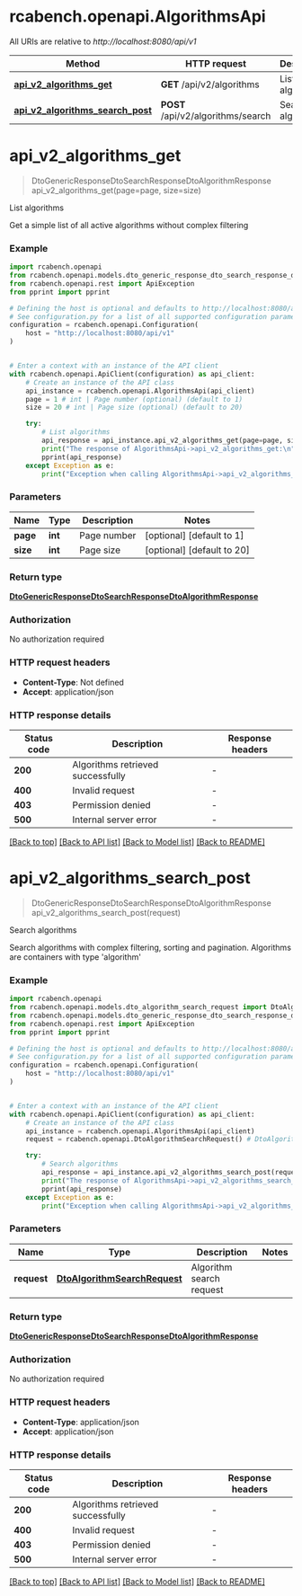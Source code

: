 # rcabench.openapi.AlgorithmsApi

All URIs are relative to *http://localhost:8080/api/v1*

Method | HTTP request | Description
------------- | ------------- | -------------
[**api_v2_algorithms_get**](AlgorithmsApi.md#api_v2_algorithms_get) | **GET** /api/v2/algorithms | List algorithms
[**api_v2_algorithms_search_post**](AlgorithmsApi.md#api_v2_algorithms_search_post) | **POST** /api/v2/algorithms/search | Search algorithms


# **api_v2_algorithms_get**
> DtoGenericResponseDtoSearchResponseDtoAlgorithmResponse api_v2_algorithms_get(page=page, size=size)

List algorithms

Get a simple list of all active algorithms without complex filtering

### Example


```python
import rcabench.openapi
from rcabench.openapi.models.dto_generic_response_dto_search_response_dto_algorithm_response import DtoGenericResponseDtoSearchResponseDtoAlgorithmResponse
from rcabench.openapi.rest import ApiException
from pprint import pprint

# Defining the host is optional and defaults to http://localhost:8080/api/v1
# See configuration.py for a list of all supported configuration parameters.
configuration = rcabench.openapi.Configuration(
    host = "http://localhost:8080/api/v1"
)


# Enter a context with an instance of the API client
with rcabench.openapi.ApiClient(configuration) as api_client:
    # Create an instance of the API class
    api_instance = rcabench.openapi.AlgorithmsApi(api_client)
    page = 1 # int | Page number (optional) (default to 1)
    size = 20 # int | Page size (optional) (default to 20)

    try:
        # List algorithms
        api_response = api_instance.api_v2_algorithms_get(page=page, size=size)
        print("The response of AlgorithmsApi->api_v2_algorithms_get:\n")
        pprint(api_response)
    except Exception as e:
        print("Exception when calling AlgorithmsApi->api_v2_algorithms_get: %s\n" % e)
```



### Parameters


Name | Type | Description  | Notes
------------- | ------------- | ------------- | -------------
 **page** | **int**| Page number | [optional] [default to 1]
 **size** | **int**| Page size | [optional] [default to 20]

### Return type

[**DtoGenericResponseDtoSearchResponseDtoAlgorithmResponse**](DtoGenericResponseDtoSearchResponseDtoAlgorithmResponse.md)

### Authorization

No authorization required

### HTTP request headers

 - **Content-Type**: Not defined
 - **Accept**: application/json

### HTTP response details

| Status code | Description | Response headers |
|-------------|-------------|------------------|
**200** | Algorithms retrieved successfully |  -  |
**400** | Invalid request |  -  |
**403** | Permission denied |  -  |
**500** | Internal server error |  -  |

[[Back to top]](#) [[Back to API list]](../README.md#documentation-for-api-endpoints) [[Back to Model list]](../README.md#documentation-for-models) [[Back to README]](../README.md)

# **api_v2_algorithms_search_post**
> DtoGenericResponseDtoSearchResponseDtoAlgorithmResponse api_v2_algorithms_search_post(request)

Search algorithms

Search algorithms with complex filtering, sorting and pagination. Algorithms are containers with type 'algorithm'

### Example


```python
import rcabench.openapi
from rcabench.openapi.models.dto_algorithm_search_request import DtoAlgorithmSearchRequest
from rcabench.openapi.models.dto_generic_response_dto_search_response_dto_algorithm_response import DtoGenericResponseDtoSearchResponseDtoAlgorithmResponse
from rcabench.openapi.rest import ApiException
from pprint import pprint

# Defining the host is optional and defaults to http://localhost:8080/api/v1
# See configuration.py for a list of all supported configuration parameters.
configuration = rcabench.openapi.Configuration(
    host = "http://localhost:8080/api/v1"
)


# Enter a context with an instance of the API client
with rcabench.openapi.ApiClient(configuration) as api_client:
    # Create an instance of the API class
    api_instance = rcabench.openapi.AlgorithmsApi(api_client)
    request = rcabench.openapi.DtoAlgorithmSearchRequest() # DtoAlgorithmSearchRequest | Algorithm search request

    try:
        # Search algorithms
        api_response = api_instance.api_v2_algorithms_search_post(request)
        print("The response of AlgorithmsApi->api_v2_algorithms_search_post:\n")
        pprint(api_response)
    except Exception as e:
        print("Exception when calling AlgorithmsApi->api_v2_algorithms_search_post: %s\n" % e)
```



### Parameters


Name | Type | Description  | Notes
------------- | ------------- | ------------- | -------------
 **request** | [**DtoAlgorithmSearchRequest**](DtoAlgorithmSearchRequest.md)| Algorithm search request | 

### Return type

[**DtoGenericResponseDtoSearchResponseDtoAlgorithmResponse**](DtoGenericResponseDtoSearchResponseDtoAlgorithmResponse.md)

### Authorization

No authorization required

### HTTP request headers

 - **Content-Type**: application/json
 - **Accept**: application/json

### HTTP response details

| Status code | Description | Response headers |
|-------------|-------------|------------------|
**200** | Algorithms retrieved successfully |  -  |
**400** | Invalid request |  -  |
**403** | Permission denied |  -  |
**500** | Internal server error |  -  |

[[Back to top]](#) [[Back to API list]](../README.md#documentation-for-api-endpoints) [[Back to Model list]](../README.md#documentation-for-models) [[Back to README]](../README.md)

